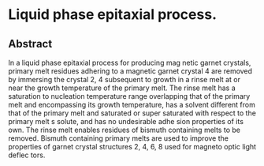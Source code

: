 # Liquid phase epitaxial process.

## Abstract
In a liquid phase epitaxial process for producing mag netic garnet crystals, primary melt residues adhering to a magnetic garnet crystal 4 are removed by immersing the crystal 2, 4 subsequent to growth in a rinse melt at or near the growth temperature of the primary melt. The rinse melt has a saturation to nucleation temperature range overlapping that of the primary melt and encompassing its growth temperature, has a solvent different from that of the primary melt and saturated or super saturated with respect to the primary melt s solute, and has no undesirable adhe sion properties of its own. The rinse melt enables residues of bismuth containing melts to be removed. Bismuth containing primary melts are used to improve the properties of garnet crystal structures 2, 4, 6, 8 used for magneto optic light deflec tors.